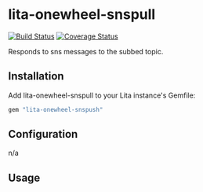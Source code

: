 # lita-onewheel-snspull

[![Build Status](https://travis-ci.org/onewheelskyward/lita-onewheel-snspull.png?branch=main)](https://travis-ci.org/onewheelskyward/lita-onewheel-snspull)
[![Coverage Status](https://coveralls.io/repos/onewheelskyward/lita-onewheel-snspull/badge.png)](https://coveralls.io/r/onewheelskyward/lita-onewheel-snspull)

Responds to sns messages to the subbed topic.

## Installation

Add lita-onewheel-snspull to your Lita instance's Gemfile:

``` ruby
gem "lita-onewheel-snspush"
```

## Configuration

n/a

## Usage


